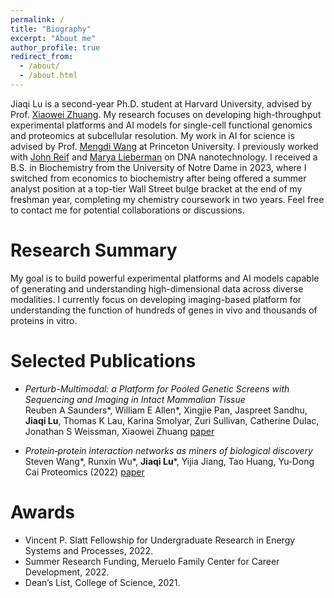 ```yaml
---
permalink: /
title: "Biography"
excerpt: "About me"
author_profile: true
redirect_from: 
  - /about/
  - /about.html
---
```




Jiaqi Lu is a second-year Ph.D. student at Harvard University, advised by Prof. [Xiaowei Zhuang](https://zhuang.harvard.edu/index.html). My research focuses on developing high-throughput experimental platforms and AI models for single-cell functional genomics and proteomics at subcellular resolution. My work in AI for science is advised by Prof. [Mengdi Wang](https://mwang.princeton.edu/) at Princeton University. I previously worked with [John Reif](https://users.cs.duke.edu/~reif/research.html) and [Marya Lieberman](https://chemistry.nd.edu/people/marya-lieberman/) on DNA nanotechnology. I received a B.S. in Biochemistry from the University of Notre Dame in 2023, where I switched from economics to biochemistry after being offered a summer analyst position at a top-tier Wall Street bulge bracket at the end of my freshman year, completing my chemistry coursework in two years. Feel free to contact me for potential collaborations or discussions.

# Research Summary
My goal is to build powerful experimental platforms and AI models capable of generating and understanding high-dimensional data across diverse modalities. I currently focus on developing imaging-based platform for understanding the function of hundreds of genes in vivo and thousands of proteins in vitro. 

# Selected Publications
* *Perturb-Multimodal: a Platform for Pooled Genetic Screens with Sequencing and Imaging in Intact Mammalian Tissue*  
Reuben A Saunders*, William E Allen*, Xingjie Pan, Jaspreet Sandhu, **Jiaqi Lu**, Thomas K Lau, Karina Smolyar, Zuri Sullivan, Catherine Dulac, Jonathan S Weissman, Xiaowei Zhuang
[paper](https://doi.org/10.1101/2024.11.18.624217)

* *Protein‐protein interaction networks as miners of biological discovery*  
Steven Wang*, Runxin Wu*, **Jiaqi Lu***, Yijia Jiang, Tao Huang, Yu‐Dong Cai 
Proteomics (2022)  [paper](https://doi.org/10.1002/pmic.202100190)

# Awards
* Vincent P. Slatt Fellowship for Undergraduate Research in Energy Systems and Processes, 2022.
* Summer Research Funding, Meruelo Family Center for Career Development, 2022.
* Dean’s List, College of Science, 2021.
